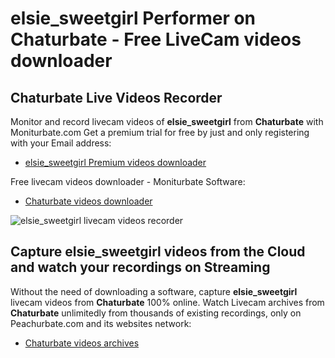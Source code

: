 # elsie_sweetgirl Performer on Chaturbate - Free LiveCam videos downloader

## Chaturbate Live Videos Recorder

Monitor and record livecam videos of **elsie_sweetgirl** from **Chaturbate** with Moniturbate.com
Get a premium trial for free by just and only registering with your Email address:
* [elsie_sweetgirl Premium videos downloader](https://moniturbate.com/request-demo-licence-key.html)

Free livecam videos downloader - Moniturbate Software:
* [Chaturbate videos downloader](https://moniturbate.com/moniturbate-download-software.html)

![elsie_sweetgirl livecam videos recorder](https://peachurnet.com/templates/moniturbate-software.png)


## Capture elsie_sweetgirl videos from the Cloud and watch your recordings on Streaming

Without the need of downloading a software, capture **elsie_sweetgirl** livecam videos from **Chaturbate** 100% online.
Watch Livecam archives from **Chaturbate** unlimitedly from thousands of existing recordings, only on Peachurbate.com and its websites network:
* [Chaturbate videos archives](https://peachurnet.com/)